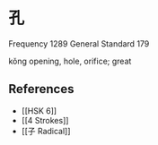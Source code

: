 # 孔
Frequency 1289
General Standard 179

kǒng
opening, hole, orifice; great

## References
- [[HSK 6]]
- [[4 Strokes]]
- [[子 Radical]]